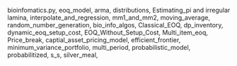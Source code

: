 bioinfomatics.py,
eoq_model,
arma,
distributions,
Estimating_pi and irregular lamina,
interpolate_and_regression,
mm1_and_mm2,
moving_average,
random_number_generation,
bio_info_algos,
Classical_EOQ,
dp_inventory,
dynamic_eoq_setup_cost,
EOQ_Without_Setup_Cost,
Multi_item_eoq,
Price_break,
captial_asset_pricing_model,
efficient_frontier,
minimum_variance_portfolio,
multi_period,
probabilistic_model,
probabilitized,
s_s,
silver_meal,


